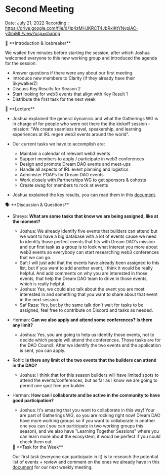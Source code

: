 # Second Meeting

Date: July 21, 2022
Recording : https://drive.google.com/file/d/1p4zMHJKRCT4JbRxlKtYNyplAC-y0lmML/view?usp=sharing

<aside>
🧊 **Introduction & Icebreaker**

</aside>

We waited five minutes before starting the session, after which Joshua welcomed everyone to this new working group and introduced the agenda for the session:

- Answer questions if there were any about our first meeting
- Introduce new members to Clarity (if they already have their SkywalkerZ)
- Discuss Key Results for Season 2
- Start looking for web3 events that align with Key Result 1
- Distribute the first task for the next week

<aside>
📙 **Lecture**

</aside>

- Joshua explained the general dynamics and what the Gatherings WG is in charge of for people who were not there the the kickoff session - mission: “We create seamless travel, speakership, and learning experiences at IRL regen web3 events around the world”.
- Our current tasks we have to accomplish are:

    - Maintain a calendar of relevant web3 events
    - Support members to apply / participate in web3 conferences
    - Design and promote Dream DAO events and meet-ups
    - Handle all aspects of IRL event planning and logistics
    - Administer POAPs for Dream DAO events
    - Work closely with Partnerships WG to get sponsors & cohosts
    - Create swag for members to rock at events

- Joshua explained the key results, you can read them in this [document](https://www.notion.so/817a320e2163402e9d484133637db26e?pvs=21).

<aside>
🗣 **Discussion & Questions**

</aside>

- Shreya: **What are some tasks that know we are being assigned, like at the moment?**
    - Joshua: We already identify five events that builders can attend but we want to have a big database with a lot of events cause we need to identify those perfect events that fits with Dream DAO’s mission and our first task as a group is to look what interest you more about web3 events so everybody can start researching web3 conferences that we can go.
    - Saf: I will just add that the events have already been assigned to this list, but if you want to add another event, I think it would be really helpful. And add comments on why you are interested in those events, that help the Dream DAO team to drive in those events, which is really helpful.
    - Joshua: Yes, we could also talk about the event you are most interested in and something that you want to share about that event in the next session.
    - Saf Raza: Yes, but by the same talk don't wait for tasks to be assigned, feel free to contribute on Discord and tasks as needed.
- Herman: **Can we also apply and attend some conferences? Is there any limit?**
    - Joshua: Yes, you are going to help us identify those events, not to decide which people will attend the conferences. Those tasks are for the DAO Council. After we identify the two events and the application is sent, you can apply.
- Rohit: **Is there any limit of the two events that the builders can attend in the DAO?**
    - Joshua: I think that for this season builders will have limited spots to attend the events/conferences, but as far as I know we are going to permit one spot free per builder.
- Herman: **How can I collaborate and be active in the community to have good participation?**
    - Joshua: It's amazing that you want to collaborate in this way! Your are part of Gatherings WG, so you are rocking right now! Dream DAO have more working groups so if you want to collaborate in another one you can ( you can participate in two working groups this season), and we also have "Learning Together Sessions" where you can learn more about the ecosystem, it would be perfect if you could check them out.
    
    <aside>
    🚨 **Task for the Week**
    
    </aside>
    
    Our first task (everyone can participate in it) is to research the potential list of events + review and comment on the ones we already have in this [document](https://www.notion.so/040671d661bb4d478e638266db8529b0?pvs=21) for our next weekly meeting.